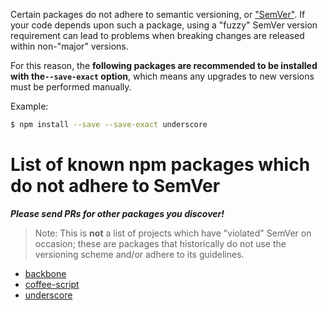 Certain packages do not adhere to semantic versioning, or ["SemVer"](http://semver.org).  If your code depends upon such a package, using a "fuzzy" SemVer version requirement can lead to problems when breaking changes are released within non-"major" versions.

For this reason, the **following packages are recommended to be installed with the`--save-exact` option**, which means any upgrades to new versions must be performed manually.

Example:

```sh
$ npm install --save --save-exact underscore
```

# List of known npm packages which do not adhere to SemVer

***Please send PRs for other packages you discover!***

> Note: This is **not** a list of projects which have "violated" SemVer on occasion; these are packages that historically do not use the versioning scheme and/or adhere to its guidelines.

- [backbone](https://www.npmjs.org/package/backbone)
- [coffee-script](https://www.npmjs.org/package/coffee-script)
- [underscore](https://www.npmjs.org/package/underscore)

